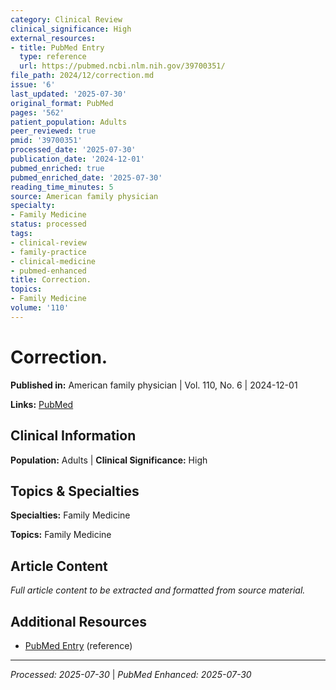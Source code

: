 ```yaml
---
category: Clinical Review
clinical_significance: High
external_resources:
- title: PubMed Entry
  type: reference
  url: https://pubmed.ncbi.nlm.nih.gov/39700351/
file_path: 2024/12/correction.md
issue: '6'
last_updated: '2025-07-30'
original_format: PubMed
pages: '562'
patient_population: Adults
peer_reviewed: true
pmid: '39700351'
processed_date: '2025-07-30'
publication_date: '2024-12-01'
pubmed_enriched: true
pubmed_enriched_date: '2025-07-30'
reading_time_minutes: 5
source: American family physician
specialty:
- Family Medicine
status: processed
tags:
- clinical-review
- family-practice
- clinical-medicine
- pubmed-enhanced
title: Correction.
topics:
- Family Medicine
volume: '110'
---
```


# Correction.

**Published in:** American family physician | Vol. 110, No. 6 | 2024-12-01

**Links:** [PubMed](https://pubmed.ncbi.nlm.nih.gov/39700351/)

## Clinical Information

**Population:** Adults | **Clinical Significance:** High

## Topics & Specialties

**Specialties:** Family Medicine

**Topics:** Family Medicine

## Article Content

*Full article content to be extracted and formatted from source material.*

## Additional Resources

- [PubMed Entry](https://pubmed.ncbi.nlm.nih.gov/39700351/) (reference)

---

*Processed: 2025-07-30* | *PubMed Enhanced: 2025-07-30*
